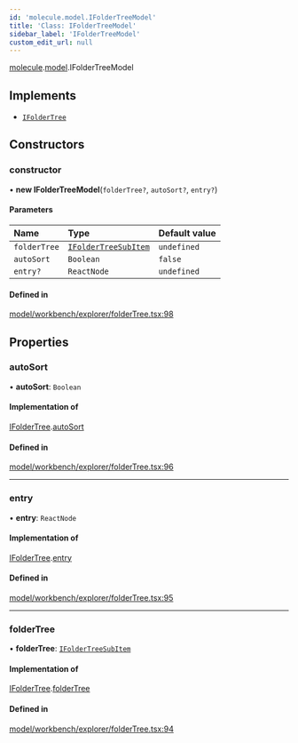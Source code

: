 ```yaml
---
id: 'molecule.model.IFolderTreeModel'
title: 'Class: IFolderTreeModel'
sidebar_label: 'IFolderTreeModel'
custom_edit_url: null
---
```


[molecule](../namespaces/molecule).[model](../namespaces/molecule.model).IFolderTreeModel

## Implements

-   [`IFolderTree`](../interfaces/molecule.model.IFolderTree)

## Constructors

### constructor

• **new IFolderTreeModel**(`folderTree?`, `autoSort?`, `entry?`)

#### Parameters

| Name         | Type                                                                    | Default value |
| :----------- | :---------------------------------------------------------------------- | :------------ |
| `folderTree` | [`IFolderTreeSubItem`](../interfaces/molecule.model.IFolderTreeSubItem) | `undefined`   |
| `autoSort`   | `Boolean`                                                               | `false`       |
| `entry?`     | `ReactNode`                                                             | `undefined`   |

#### Defined in

[model/workbench/explorer/folderTree.tsx:98](https://github.com/DTStack/molecule/blob/927b7d39/src/model/workbench/explorer/folderTree.tsx#L98)

## Properties

### autoSort

• **autoSort**: `Boolean`

#### Implementation of

[IFolderTree](../interfaces/molecule.model.IFolderTree).[autoSort](../interfaces/molecule.model.IFolderTree#autosort)

#### Defined in

[model/workbench/explorer/folderTree.tsx:96](https://github.com/DTStack/molecule/blob/927b7d39/src/model/workbench/explorer/folderTree.tsx#L96)

---

### entry

• **entry**: `ReactNode`

#### Implementation of

[IFolderTree](../interfaces/molecule.model.IFolderTree).[entry](../interfaces/molecule.model.IFolderTree#entry)

#### Defined in

[model/workbench/explorer/folderTree.tsx:95](https://github.com/DTStack/molecule/blob/927b7d39/src/model/workbench/explorer/folderTree.tsx#L95)

---

### folderTree

• **folderTree**: [`IFolderTreeSubItem`](../interfaces/molecule.model.IFolderTreeSubItem)

#### Implementation of

[IFolderTree](../interfaces/molecule.model.IFolderTree).[folderTree](../interfaces/molecule.model.IFolderTree#foldertree)

#### Defined in

[model/workbench/explorer/folderTree.tsx:94](https://github.com/DTStack/molecule/blob/927b7d39/src/model/workbench/explorer/folderTree.tsx#L94)
